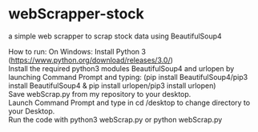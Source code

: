 # webScrapper-stock
 a simple web scrapper to scrap stock data using BeautifulSoup4

How to run:
On Windows: 
Install Python 3 (https://www.python.org/download/releases/3.0/)<br>
Install the required python3 modules BeautifulSoup4 and urlopen by launching Command Prompt and typing: (pip install BeautifulSoup4/pip3 install BeautifulSoup4 & pip install urlopen/pip3 install urlopen)<br>
Save webScrap.py from my repository to your desktop. <br>
Launch Command Prompt and type in cd /desktop to change directory to your Desktop.<br>
Run the code with python3 webScrap.py or python webScrap.py<br>

